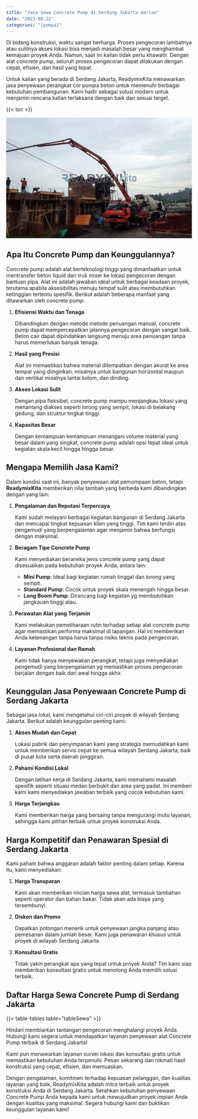 ```yaml
---
title: "Jasa Sewa Concrete Pump di Serdang Jakarta Harian"
date: "2023-08-22"
categories: "[pompa]"
---
```


Di bidang konstruksi, waktu sangat berharga. Proses pengecoran lambatnya atau sulitnya akses lokasi bisa menjadi masalah besar yang menghambat kemajuan proyek Anda. Namun, saat ini kalian tidak perlu khawatir. Dengan alat concrete pump, seluruh proses pengecoran dapat dilakukan dengan cepat, efisien, dan hasil yang tepat.

Untuk kalian yang berada di Serdang Jakarta, ReadymixKita menawarkan jasa penyewaan perangkat cor pompa beton untuk memenuhi berbagai kebutuhan pembangunan. Kami hadir sebagai solusi modern untuk menjamin rencana kalian terlaksana dengan baik dan sesuai target.

{{< toc >}}

![Jasa Sewa Concrete Pump di Serdang Jakarta Harian](/images/pompa/sewa-pompa-01.jpg)

## Apa Itu Concrete Pump dan Keunggulannya?

Concrete pump adalah alat berteknologi tinggi yang dimanfaatkan untuk mentransfer beton liquid dari truk mixer ke lokasi pengecoran dengan bantuan pipa. Alat ini adalah jawaban ideal untuk berbagai keadaan proyek, terutama apabila aksesibilitas menuju tempat sulit atau membutuhkan ketinggian tertentu spesifik. Berikut adalah beberapa manfaat yang ditawarkan oleh concrete pump:

1. **Efisiensi Waktu dan Tenaga**

   Dibandingkan dengan metode metode penuangan manual, concrete pump dapat mempercepatkan jalannya pengecoran dengan sangat baik. Beton cair dapat dipindahkan langsung menuju area penuangan tanpa harus memerlukan banyak tenaga.

2. **Hasil yang Presisi**

   Alat ini memastikan bahwa material ditempatkan dengan akurat ke area tempat yang diinginkan, misalnya untuk bangunan horizontal maupun dan vertikal misalnya lantai kolom, dan dinding.

3. **Akses Lokasi Sulit**

   Dengan pipa fleksibel, concrete pump mampu menjangkau lokasi yang menantang diakses seperti lorong yang sempit, lokasi di belakang gedung, dan struktur tingkat tinggi.

4. **Kapasitas Besar**

   Dengan kemampuan kemampuan menangani volume material yang besar dalam yang singkat, concrete pump adalah opsi tepat ideal untuk kegiatan skala kecil hingga hingga besar.

## Mengapa Memilih Jasa Kami?

Dalam kondisi saat ini, banyak penyewaan alat pemompaan beton, tetapi **ReadymixKita** memberikan nilai tambah yang berbeda kami dibandingkan dengan yang lain:

1. **Pengalaman dan Reputasi Terpercaya**

   Kami sudah melayani berbagai kegiatan bangunan di Serdang Jakarta dan mencapai tingkat kepuasan klien yang tinggi. Tim kami terdiri atas pengemudi yang berpengalaman agar menjamin bahwa berfungsi dengan maksimal.

2. **Beragam Tipe Concrete Pump**

   Kami menyediakan beraneka jenis concrete pump yang dapat disesuaikan pada kebutuhan proyek Anda, antara lain:
   - **Mini Pump**: Ideal bagi kegiatan rumah tinggal dan lorong yang sempit.
   - **Standard Pump**: Cocok untuk proyek skala menengah hingga besar.
   - **Long Boom Pump**: Dirancang bagi kegiatan yg membutuhkan jangkauan tinggi atau.

3. **Perawatan Alat yang Terjamin**

   Kami melakukan pemeliharaan rutin terhadap setiap alat concrete pump agar memastikan performa maksimal di lapangan. Hal ini memberikan Anda ketenangan tanpa harus tanpa risiko teknis pada pengecoran.

4. **Layanan Profesional dan Ramah**

   Kami tidak hanya menyewakan perangkat, tetapi juga menyediakan pengemudi yang berpengalaman yg memastikan proses pengecoran berjalan dengan baik dari awal hingga akhir.

## Keunggulan Jasa Penyewaan Concrete Pump di Serdang Jakarta

Sebagai jasa lokal, kami mengetahui ciri-ciri proyek di wilayah Serdang Jakarta. Berikut adalah keunggulan penting kami:

1. **Akses Mudah dan Cepat**

   Lokasi pabrik dan penyimpanan kami yang strategis memudahkan kami untuk memberikan servis cepat ke semua wilayah Serdang Jakarta, baik di pusat kota serta daerah pinggiran.

2. **Pahami Kondisi Lokal**

   Dengan latihan kerja di Serdang Jakarta, kami memahami masalah spesifik seperti situasi medan berbukit dan area yang padat. Ini memberi kami kami menyediakan jawaban terbaik yang cocok kebutuhan kami.

3. **Harga Terjangkau**

   Kami memberikan harga yang bersaing tanpa mengurangi mutu layanan, sehingga kami pilihan terbaik untuk proyek konstruksi Anda.

## Harga Kompetitif dan Penawaran Spesial di Serdang Jakarta

Kami paham bahwa anggaran adalah faktor penting dalam setiap. Karena itu, kami menyediakan:

1. **Harga Transparan**

   Kami akan memberikan rincian harga sewa alat, termasuk tambahan seperti operator dan bahan bakar. Tidak akan ada biaya yang tersembunyi.

2. **Diskon dan Promo**

   Dapatkan potongan menarik untuk penyewaan jangka panjang atau pemesanan dalam jumlah besar. Kami juga penawaran khusus untuk proyek di wilayah Serdang Jakarta.

3. **Konsultasi Gratis**

   Tidak yakin perangkat apa yang tepat untuk proyek Anda? Tim kami siap memberikan konsultasi gratis untuk menolong Anda memilih solusi terbaik.

## Daftar Harga Sewa Concrete Pump di Serdang Jakarta

{{< table-tables table="tableSewa" >}}

Hindari membiarkan tantangan pengecoran menghalangi proyek Anda. Hubungi kami segera untuk mendapatkan layanan penyewaan alat Concrete Pump terbaik di Serdang Jakarta!

Kami pun menawarkan layanan survei lokasi dan konsultasi gratis untuk memastikan kebutuhan Anda terpenuhi. Pesan sekarang dan nikmati hasil konstruksi yang cepat, efisien, dan memuaskan.

Dengan pengalaman, komitmen terhadap kepuasan pelanggan, dan kualitas layanan yang baik, ReadymixKita adalah mitra terbaik untuk proyek konstruksi Anda di Serdang Jakarta. Serahkan kebutuhan penyewaan Concrete Pump Anda kepada kami untuk mewujudkan proyek impian Anda dengan kualitas yang maksimal. Segera hubungi kami dan buktikan keunggulan layanan kami!